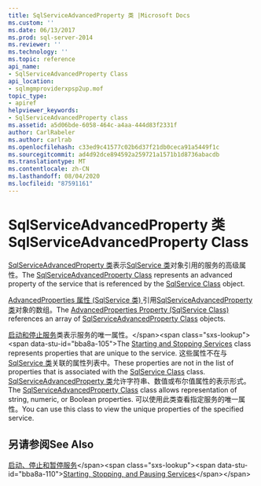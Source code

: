 ```yaml
---
title: SqlServiceAdvancedProperty 类 |Microsoft Docs
ms.custom: ''
ms.date: 06/13/2017
ms.prod: sql-server-2014
ms.reviewer: ''
ms.technology: ''
ms.topic: reference
api_name:
- SqlServiceAdvancedProperty Class
api_location:
- sqlmgmproviderxpsp2up.mof
topic_type:
- apiref
helpviewer_keywords:
- SqlServiceAdvancedProperty class
ms.assetid: a5d06bde-6058-464c-a4aa-444d83f2331f
author: CarlRabeler
ms.author: carlrab
ms.openlocfilehash: c33ed9c41577c02b6d37f21db0ceca91a5449f1c
ms.sourcegitcommit: ad4d92dce894592a259721a1571b1d8736abacdb
ms.translationtype: MT
ms.contentlocale: zh-CN
ms.lasthandoff: 08/04/2020
ms.locfileid: "87591161"
---
```

# <a name="sqlserviceadvancedproperty-class"></a><span data-ttu-id="bba8a-102">SqlServiceAdvancedProperty 类</span><span class="sxs-lookup"><span data-stu-id="bba8a-102">SqlServiceAdvancedProperty Class</span></span>
  <span data-ttu-id="bba8a-103">[SqlServiceAdvancedProperty 类](sqlserviceadvancedproperty-class.md)表示[SqlService 类](../sqlservice-class/sqlservice-class.md)对象引用的服务的高级属性。</span><span class="sxs-lookup"><span data-stu-id="bba8a-103">The [SqlServiceAdvancedProperty Class](sqlserviceadvancedproperty-class.md) represents an advanced property of the service that is referenced by the [SqlService Class](../sqlservice-class/sqlservice-class.md) object.</span></span>  
  
 <span data-ttu-id="bba8a-104">[AdvancedProperties 属性 (SqlService 类) ](../sqlservice-class/advancedproperties-property-sqlservice-class.md)引用[SqlServiceAdvancedProperty 类](sqlserviceadvancedproperty-class.md)对象的数组。</span><span class="sxs-lookup"><span data-stu-id="bba8a-104">The [AdvancedProperties Property (SqlService Class)](../sqlservice-class/advancedproperties-property-sqlservice-class.md) references an array of [SqlServiceAdvancedProperty Class](sqlserviceadvancedproperty-class.md) objects.</span></span>  
  
 <span data-ttu-id="bba8a-105">[启动和停止服务](https://technet.microsoft.com/library/ms174886\(v=sql.105\).aspx)类表示服务的唯一属性。</span><span class="sxs-lookup"><span data-stu-id="bba8a-105">The [Starting and Stopping Services](https://technet.microsoft.com/library/ms174886\(v=sql.105\).aspx) class represents properties that are unique to the service.</span></span> <span data-ttu-id="bba8a-106">这些属性不在与[SqlService 类](https://technet.microsoft.com/library/ms186497.aspx)关联的属性列表中。</span><span class="sxs-lookup"><span data-stu-id="bba8a-106">These properties are not in the list of properties that is associated with the [SqlService Class](https://technet.microsoft.com/library/ms186497.aspx) class.</span></span> <span data-ttu-id="bba8a-107">[SqlServiceAdvancedProperty 类](https://technet.microsoft.com/library/ms182447.aspx)允许字符串、数值或布尔值属性的表示形式。</span><span class="sxs-lookup"><span data-stu-id="bba8a-107">The [SqlServiceAdvancedProperty Class](https://technet.microsoft.com/library/ms182447.aspx) class allows representation of string, numeric, or Boolean properties.</span></span> <span data-ttu-id="bba8a-108">可以使用此类查看指定服务的唯一属性。</span><span class="sxs-lookup"><span data-stu-id="bba8a-108">You can use this class to view the unique properties of the specified service.</span></span>  
  
## <a name="see-also"></a><span data-ttu-id="bba8a-109">另请参阅</span><span class="sxs-lookup"><span data-stu-id="bba8a-109">See Also</span></span>  
 <span data-ttu-id="bba8a-110">[启动、停止和暂停服务](https://technet.microsoft.com/library/ms174886\(v=sql.105\).aspx)</span><span class="sxs-lookup"><span data-stu-id="bba8a-110">[Starting, Stopping, and Pausing Services](https://technet.microsoft.com/library/ms174886\(v=sql.105\).aspx)</span></span>  
  
  
